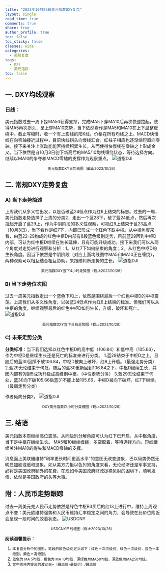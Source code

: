 ```yaml
---
title: "2023年10月26日美元指数DXY复盘"
layout: single
read_time: true
comments: true
share: true
author_profile: true
toc: false
toc_sticky: false
classes: wide
categories:
  - 美股复盘
tags:
  - DXY
  - 美元指数
toc: fasle
---
```

## 一. DXY均线观察
### 日线：
美元指数过去一周下探MA50获得支撑，完成MA5下穿MA10后再次快速拉起，使得MA5再次拐头，呈上穿MA10态势，当下依然看作是MA5和MA10在上下盘整缠绕中。截止写稿时，收一个有上影线的阳K线，价格在所有均线之上。MACD快慢线在向零轴接近过程中，目前快线拐头向慢线汇合，红柱子相应也逐渐缩短趋向零轴。接下来关注上涨动能能否持续积累生长，从而使得快慢线在零轴之上形成金叉。当下依然是自10月3日创下新高后的MA5/10均线缠绕状态，等待选择方向。继续以MA10的争夺和MACD零轴的支撑作为观察重点。
 ![道指DJI](https://image.olim.cc/2023-10-26-DXY-day.png)
<small><center>美元指数DXY日均线图（截止2023/10/26）</center></small>
## 二. 常规DXY走势复盘
### A) 当下走势简述
上周我们从多义性出发，以是否破蓝24低点作为红6上结束的标志。过去的一周，美元指数走势选择了上周的分类2，走出一个蓝28下，破了蓝24低点，然后再次拉起开启了蓝29上，作为中阴阶段的多义性观察，可视红6上结束于蓝23高点（10月3日），当下看作是红7下，内部已形成一个红色下跌中枢。从中枢角度来看，由蓝22-29构成的红色中枢D内部有8段蓝色级别走势，目前蓝29回到中枢D内部，可认为红中枢D继续在生长延伸，且有可能升级成功。接下来我们可以从两个角度对走势进行观察和分析：1。从红7下如何结束的角度；2。从红色中枢D的生长角度。因当下依然是中阴阶段（对应上面均线图中MA5和MA10正在缠绕），两种观察可以相互结合相互协助，来跟随判断走势的生长。
 ![道指DJI](https://image.olim.cc/2023-10-26-DXY-hour.png)
<small><center>美元指数DXY当下4小时走势图（截止2023/10/26）</center></small>
### B) 当下走势位次图
过去一周美元指数走出一个蓝色下和上，依然是围绕最后一个红色中枢D的中枢震荡。上周我们从多义性角度，以破蓝24低点作为红6上结束的标准。但我们可以从中枢的角度，继续观察最后的红色中枢D如何生长，升级，破坏和死亡。
 ![道指DJI](https://image.olim.cc/2023-10-26-DXY-day-1.png)
<small><center>美元指数DXY当下日线走势图（截止2023/10/26）</center></small>
### C) 未来走势分类
**分类标准**：当下我们选择以红色中枢D的高中低（106.84）和低中高（105.66），作为中枢D是继续生长还是死亡的标准来进行分类。
1.蓝29结束于中枢D之上，且随后的蓝30回踩不破106.84，中枢D被向上破坏，红8上开启。（最强走势分类）
2.蓝29无论结束于何处，随后的蓝30重新回到106.84之下，中枢D继续生长，并因内部有9段而成功升级成高级别中枢。（中性走势分类）
3.蓝29无论结束于何处，蓝30向下破105.66后蓝31不能上破105.66，中枢D被向下破坏，红7下继续。（最弱走势分类）

作者倾向分类2。
 ![道指DJI](https://image.olim.cc/2023-10-26-DXY-hour-fl.png)
<small><center>DXY美元指数四小时分类缠图（截止2023/10/26）</center></small>
## 三. 结语
美元指数本周继续高位震荡，从同级别分解角度可认为红下已开启，从中枢角度，当下是中枢在继续生长。 MA5和10继续缠绕，多空胶着，等待选择方向。短线继续关注MA10的得失和MACD零轴的支撑。

消息面上美联储维持”利率更长时间更高水平”的意图无改变迹象，巴以局势仍然无明显加剧或缓和迹象。如从美方力挺以色列的角度来看，无论经济还是军事支持，必将是美国政府额外的花费，在现如今美国政府财政捉襟见肘的困境下，顺利发债，依然是美国政府的头等大事。

## 附：人民币走势跟踪
过去一周美元兑人民币走势依然是绿色中枢B3买后的红13上进行中，维持上周观点不变：美元欲维持强势和人民币维持汇率稳定之间的角力，会导致在此价位附近会呈现一段时间的胶着状态。
 ![USDCNY](https://image.olim.cc/2023-10-26-USDCNY-day.png)
<small><center>USDCNY日线缠图（截止2023/10/26）</center></small>

**阅读温馨提示：** 
1. <small>本复盘分析中的图形，笔段的颜色级别定义如下：红色＝次次级别，绿色＝次级别，蓝色＝本级别，紫色＝高级别。</small> 
2. <small>蓝色为 MA 5均线，橙色为 MA 10均线，深绿色为MA50均线，深蓝色为MA250均线。</small> 
3. <small>文中表格内提及的波动率=（最高价-最低价）/最高价 </small>
